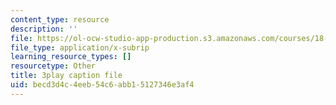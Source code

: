 ```yaml
---
content_type: resource
description: ''
file: https://ol-ocw-studio-app-production.s3.amazonaws.com/courses/18-01sc-single-variable-calculus-fall-2010/becd3d4c4eeb54c6abb15127346e3af4_7vVBtiVXIw.vtt
file_type: application/x-subrip
learning_resource_types: []
resourcetype: Other
title: 3play caption file
uid: becd3d4c-4eeb-54c6-abb1-5127346e3af4
---
```

